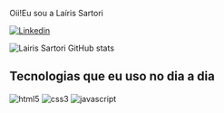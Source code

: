 Oii!Eu sou a Laíris Sartori

 
 [![Linkedin](https://img.shields.io/badge/LinkedIn-0077B5?style=for-the-badge&logo=linkedin&logoColor=white)](https://www.linkedin.com/in/la%C3%ADris-sartori-4a8309178/)

 ![Lairis Sartori GitHub stats](https://github-readme-stats.vercel.app/api?username=LairisSartori&show_icons=true&theme=dracula)

## Tecnologias  que eu uso no dia a dia

 <div style="display: inline-block">
  <img  align="center"alt="html5" src="https://img.shields.io/badge/HTML5-E34F26?style=for-the-badge&logo=html5&logoColor=white"/>
  <img align="center" alt="css3" src="https://img.shields.io/badge/CSS3-1572B6?style=for-the-badge&logo=css3&logoColor=white"/>
   <img align="center" alt="javascript" src="https://img.shields.io/badge/JavaScript-F7DF1E?style=for-the-badge&logo=javascript&logoColor=black"/>
  </div>




